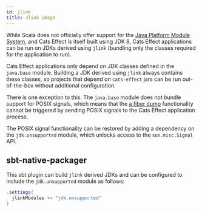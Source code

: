 ```yaml
---
id: jlink
title: Jlink image
---
```


While Scala does not officially offer support for the
[Java Platform Module System](https://openjdk.java.net/projects/jigsaw/spec/),
and Cats Effect is itself built using JDK 8, Cats Effect applications can be
run on JDKs derived using `jlink` (bundling only the classes required for
the application to run).

Cats Effect applications only depend on JDK classes defined in the `java.base`
module. Building a JDK derived using `jlink` always contains these classes, so
projects that depend on `cats-effect` jars can be run out-of-the-box without
additional configuration.

There is one exception to this. The `java.base` module does not bundle support
for POSIX signals, which means that the
[a fiber dump](./fiber-dump.md) functionality cannot be
triggered by sending POSIX signals to the Cats Effect application process.

The POSIX signal functionality can be restored by adding a dependency on the
`jdk.unsupported` module, which unlocks access to the `sun.misc.Signal` API.

## sbt-native-packager
This sbt plugin can build `jlink` derived JDKs and can be configured to include
the `jdk.unsupported` module as follows:

```scala
.settings(
  jlinkModules += "jdk.unsupported"
)
```
